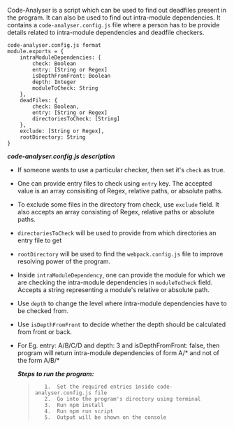 Code-Analyser is a script which can be used to find out deadfiles present in the program. It can also be used to find out intra-module dependencies.
It contains a `code-analyser.config.js` file where a person has to be provide details related to intra-module dependencies and deadfile checkers.
<br>

>

    code-analyser.config.js format
    module.exports = {
        intraModuleDependencies: {
            check: Boolean
            entry: [String or Regex]
            isDepthFromFront: Boolean
            depth: Integer
            moduleToCheck: String
        },
        deadFiles: {
            check: Boolean,
            entry: [String or Regex]
            directoriesToCheck: [String]
        },
        exclude: [String or Regex],
        rootDirectory: String
    }

> 

**_code-analyser.config.js description_**

- If someone wants to use a particular checker, then set it's `check` as true.
- One can provide entry files to check using `entry` key. The accepted value is an array consisiting of Regex, relative paths, or absolute paths.
- To exclude some files in the directory from check, use `exclude` field. It also accepts an array consisting of Regex, relative paths or absolute paths.
- `directoriesToCheck` will be used to provide from which directories an entry file to get
- `rootDirectory` will be used to find the `webpack.config.js` file to improve resolving power of the program.
- Inside `intraModuleDependency`, one can provide the module for which we are checking the intra-module dependencies in `moduleToCheck` field. Accepts a string representing a module's relative or absolute path.
- Use `depth` to change the level where intra-module dependencies have to be checked from. 
- Use `isDepthFromFront` to decide whether the depth should be calculated from front or back.
- For Eg. entry: A/B/C/D and depth: 3 and isDepthFromFront: false, then program will return intra-module dependencies of form A/* and not of the form A/B/*

  **_Steps to run the program:_**

  >        1.  Set the required entries inside code-analyser.config.js file
  >        2.  Go into the program's directory using terminal
  >        3.  Run npm install
  >        4.  Run npm run script
  >        5.  Output will be shown on the console
